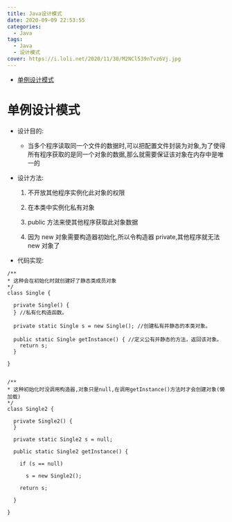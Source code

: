 ```yaml
---
title: Java设计模式
date: 2020-09-09 22:53:55
categories:
  - Java
tags:
  - Java
  - 设计模式
cover: https://i.loli.net/2020/11/30/M2NCl539nTvz6Vj.jpg
---
```


<!--
 * @Author: Weidows
 * @Date: 2020-09-09 22:53:55
 * @LastEditors: Weidows
 * @LastEditTime: 2021-02-13 17:07:54
 * @FilePath: \Weidowsd:\Game\Github\Blog-private\source\_posts\Java\design_pattern.md
-->

- [单例设计模式](#单例设计模式)

# 单例设计模式

- 设计目的:
  - 当多个程序读取同一个文件的数据时,可以把配置文件封装为对象,为了使得所有程序获取的是同一个对象的数据,那么就需要保证该对象在内存中是唯一的
- 设计方法:

  1. 不开放其他程序实例化此对象的权限

  2. 在本类中实例化私有对象

  3. public 方法来使其他程序获取此对象数据

  4. 因为 new 对象需要构造器初始化,所以令构造器 private,其他程序就无法 new 对象了

- 代码实现:

```
/**
* 这种会在初始化时就创建好了静态类成员对象
*/
class Single {

  private Single() {
  } //私有化构造函数。

  private static Single s = new Single(); //创建私有并静态的本类对象。

  public static Single getInstance() { //定义公有并静态的方法，返回该对象。
    return s;
  }

}


/**
* 这种初始化时没调用构造器,对象只是null,在调用getInstance()方法时才会创建对象(懒加载)
*/
class Single2 {

  private Single2() {
  }

  private static Single2 s = null;

  public static Single2 getInstance() {

    if (s == null)

      s = new Single2();

    return s;

  }

}
```
